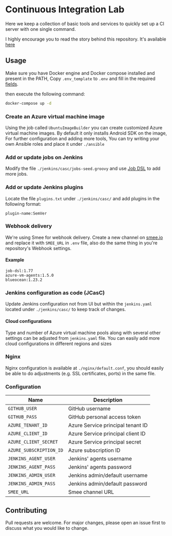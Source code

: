 # Continuous Integration Lab

Here we keep a collection of basic tools and services to quickly set up a CI server with one single command.

I highly encourage you to read the story behind this repository. It's available [here](STORY.md)

## Usage

Make sure you have Docker engine and Docker compose installed and present in the PATH, Copy `.env_template` to `.env` and fill in the required [fields](#configuration).

then execute the following command:

```bash
docker-compose up -d
```

### Create an Azure virtual machine image

Using the job called `UbuntuImageBuilder` you can create customized Azure virtual machine images. By default it only installs Android SDK on the image, For further configuration and adding more tools, You can try writing your own Ansible roles and place it under `./ansible`

### Add or update jobs on Jenkins

Modify the file `./jenkins/casc/jobs-seed.groovy` and use [Job DSL](https://jenkinsci.github.io/job-dsl-plugin/) to add more jobs.

### Add or update Jenkins plugins

Locate the file `plugins.txt` under `./jenkins/casc/` and add plugins in the following format:

`plugin-name:SemVer`

### Webhook delivery

We're using Smee for webhook delivery. Create a new channel on [smee.io](smee.io) and replace it with `SMEE_URL` in `.env` file, also do the same thing in you're repository's Webhook settings.

#### Example

```text
job-dsl:1.77
azure-vm-agents:1.5.0
blueocean:1.23.2
```

### Jenkins configuration as code (JCasC)

Update Jenkins configuration not from UI but within the `jenkins.yaml` located under `./jenkins/casc/` to keep track of changes.

#### Cloud configurations

Type and number of Azure virtual machine pools along with several other settings can be adjusted from `jenkins.yaml` file. You can easily add more cloud configurations in different regions and sizes

### Nginx

Nginx configuration is available at `./nginx/default.conf`, you should easily be able to do adjustments (e.g. SSL certificates, ports) in the same file.

### Configuration

|Name|Description|
|---|---|
|`GITHUB_USER`|GitHub username|
|`GITHUB_PASS`|GitHub personal access token|
|`AZURE_TENANT_ID`|Azure Service principal tenant ID |
|`AZURE_CLIENT_ID`|Azure Service principal client ID|
|`AZURE_CLIENT_SECRET`|Azure Service principal secret|
|`AZURE_SUBSCRIPTION_ID`|Azure subscription ID|
|`JENKINS_AGENT_USER`|Jenkins' agents username|
|`JENKINS_AGENT_PASS`|Jenkins' agents password|
|`JENKINS_ADMIN_USER`|Jenkins admin/default username|
|`JENKINS_ADMIN_PASS`|Jenkins admin/default password|
|`SMEE_URL`|Smee channel URL|

## Contributing

Pull requests are welcome. For major changes, please open an issue first to discuss what you would like to change.
